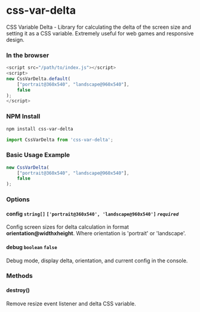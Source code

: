 # css-var-delta

CSS Variable Delta - Library for calculating the delta of the screen size and setting it as a CSS variable.
Extremely useful for web games and responsive design.

### In the browser

```js
<script src="/path/to/index.js"></script>
<script>
new CssVarDelta.default(
    ["portrait@360x540", "landscape@960x540"],
    false
);
</script>
```

### NPM Install

```bash
npm install css-var-delta
```

```js
import CssVarDelta from 'css-var-delta';
```

### Basic Usage Example

```js
new CssVarDelta(
    ["portrait@360x540", "landscape@960x540"],
    false
);
```

### Options

#### config `string[]` `['portrait@360x540', 'landscape@960x540']` *`required`*
Config screen sizes for delta calculation in format **orientation@widthxheight**.
Where orientation is 'portrait' or 'landscape'.

#### debug `boolean` `false`
Debug mode, display delta, orientation, and current config in the console.

### Methods

#### destroy()
Remove resize event listener and delta CSS variable.
